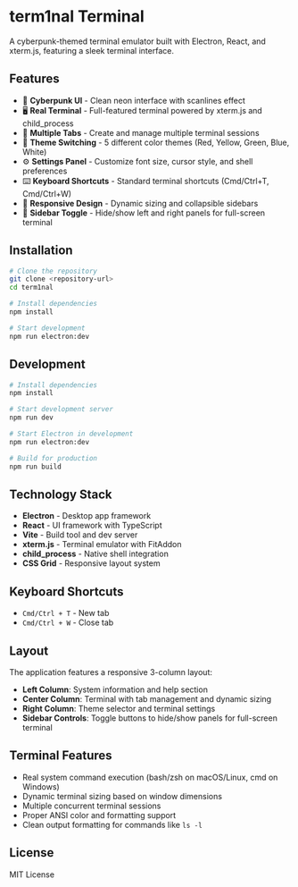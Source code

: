 # term1nal Terminal

A cyberpunk-themed terminal emulator built with Electron, React, and xterm.js, featuring a sleek terminal interface.

## Features

- 🎨 **Cyberpunk UI** - Clean neon interface with scanlines effect
- 🖥️ **Real Terminal** - Full-featured terminal powered by xterm.js and child_process
- 📑 **Multiple Tabs** - Create and manage multiple terminal sessions
- 🎨 **Theme Switching** - 5 different color themes (Red, Yellow, Green, Blue, White)
- ⚙️ **Settings Panel** - Customize font size, cursor style, and shell preferences
- ⌨️ **Keyboard Shortcuts** - Standard terminal shortcuts (Cmd/Ctrl+T, Cmd/Ctrl+W)
- 📱 **Responsive Design** - Dynamic sizing and collapsible sidebars
- 🔧 **Sidebar Toggle** - Hide/show left and right panels for full-screen terminal

## Installation

```bash
# Clone the repository
git clone <repository-url>
cd term1nal

# Install dependencies
npm install

# Start development
npm run electron:dev
```

## Development

```bash
# Install dependencies
npm install

# Start development server
npm run dev

# Start Electron in development
npm run electron:dev

# Build for production
npm run build
```

## Technology Stack

- **Electron** - Desktop app framework
- **React** - UI framework with TypeScript
- **Vite** - Build tool and dev server
- **xterm.js** - Terminal emulator with FitAddon
- **child_process** - Native shell integration
- **CSS Grid** - Responsive layout system

## Keyboard Shortcuts

- `Cmd/Ctrl + T` - New tab
- `Cmd/Ctrl + W` - Close tab

## Layout

The application features a responsive 3-column layout:
- **Left Column**: System information and help section
- **Center Column**: Terminal with tab management and dynamic sizing
- **Right Column**: Theme selector and terminal settings
- **Sidebar Controls**: Toggle buttons to hide/show panels for full-screen terminal

## Terminal Features

- Real system command execution (bash/zsh on macOS/Linux, cmd on Windows)  
- Dynamic terminal sizing based on window dimensions
- Multiple concurrent terminal sessions
- Proper ANSI color and formatting support
- Clean output formatting for commands like `ls -l`

## License

MIT License